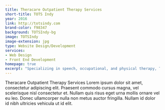 ```yaml
---
title: Theracare Outpatient Therapy Services
short-title: TOTS Indy
year: 2016
link: http://totsindy.com
brand-color: f98347
background: TOTSIndy-bg
image: TOTSIndy
image-extension: jpg
type: Website Design/Development
services:
- Web Design
- Front End Development
homepage: true
excerpt: "Specializing in speech, occupational, and physical therapy, TOTS works to ensure that every child has the capability to engage, connect with, and benefit from the world around&nbsp;them."
---
```


Theracare Outpatient Therapy Services Lorem ipsum dolor sit amet, consectetur adipiscing elit. Praesent commodo cursus magna, vel scelerisque nisl consectetur et. Nullam quis risus eget urna mollis ornare vel eu leo. Donec ullamcorper nulla non metus auctor fringilla. Nullam id dolor id nibh ultricies vehicula ut id elit.
